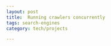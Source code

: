 ```yaml
---
layout: post
title:  Running crawlers concurrently 
tags: search-engines
category: tech/projects

---
```


<script src="https://gist.github.com/selimslab/f4d06dc749f3baa36ff55d52715d09c0.js"></script>